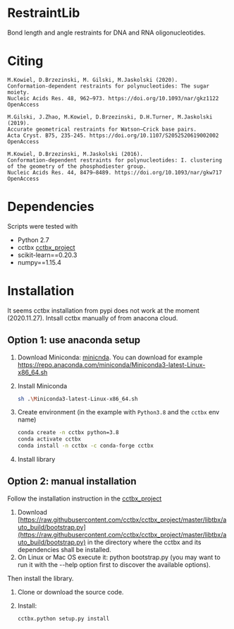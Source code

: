 # RestraintLib
Bond length and angle restraints for DNA and RNA oligonucleotides.

# Citing

    M.Kowiel, D.Brzezinski, M. Gilski, M.Jaskolski (2020).
    Conformation-dependent restraints for polynucleotides: The sugar moiety.
    Nucleic Acids Res. 48, 962–973. https://doi.org/10.1093/nar/gkz1122 OpenAccess 
    
    M.Gilski, J.Zhao, M.Kowiel, D.Brzezinski, D.H.Turner, M.Jaskolski (2019).
    Accurate geometrical restraints for Watson–Crick base pairs.
    Acta Cryst. B75, 235-245. https://doi.org/10.1107/S2052520619002002 OpenAccess

    M.Kowiel, D.Brzezinski, M.Jaskolski (2016).
    Conformation-dependent restraints for polynucleotides: I. clustering of the geometry of the phosphodiester group.
    Nucleic Acids Res. 44, 8479–8489. https://doi.org/10.1093/nar/gkw717 OpenAccess

# Dependencies

Scripts were tested with 

* Python 2.7
* cctbx [cctbx_project](https://github.com/cctbx/cctbx_project)
* scikit-learn==0.20.3
* numpy==1.15.4

# Installation

It seems cctbx installation from pypi does not work at the moment (2020.11.27). 
Intsall cctbx manually of from anacona cloud.

## Option 1: use anaconda setup

1. Download Miniconda: [minicnda](https://docs.conda.io/en/latest/miniconda.html#linux-installers). 
You can download for example https://repo.anaconda.com/miniconda/Miniconda3-latest-Linux-x86_64.sh
2. Install Miniconda

    ```bash
    sh .\Miniconda3-latest-Linux-x86_64.sh
    ```
    
3. Create environment (in the example with `Python3.8` and the `cctbx` env name)

    ```bash
    conda create -n cctbx python=3.8
    conda activate cctbx
    conda install -n cctbx -c conda-forge cctbx
    ```
    
4. Install library

## Option 2: manual installation

Follow the installation instruction in the [cctbx_project](https://github.com/cctbx/cctbx_project)

1. Download [https://raw.githubusercontent.com/cctbx/cctbx_project/master/libtbx/auto_build/bootstrap.py](https://raw.githubusercontent.com/cctbx/cctbx_project/master/libtbx/auto_build/bootstrap.py) in the directory where the cctbx and its dependencies shall be installed.
2. On Linux or Mac OS execute it: python bootstrap.py (you may want to run it with the --help option first to discover the available options).

Then install the library.

1. Clone or download the source code.
2. Install:
    
    ```bash  
    cctbx.python setup.py install
    ```